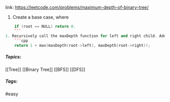 link: https://leetcode.com/problems/maximum-depth-of-binary-tree/

1. Create a base case, where 
```cpp
	if (root == NULL) return 0.
	```
1. Recursively call the maxDepth function for left and right child. Add 1 to the greatest value of left or right child.
	```cpp
	return 1 + max(maxDepth(root->left), maxDepth(root->right));
```

##### Topics:
[[Tree]] [[Binary Tree]] [[BFS]] [[DFS]]

##### Tags:
#easy
